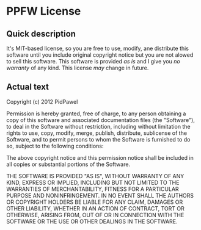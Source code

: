 PPFW License
============

Quick description
-----------------
It's MIT-based license, so you are free to use, modify, ane distribute this software until you include original copyright notice but you are not alowed to sell this software. This software is provided *as is* and I give you *no warranty* of any kind. This license *may* change in future.

Actual text
-----------

Copyright (c) 2012 PidPawel
 
Permission is hereby granted, free of charge, to any person obtaining a copy of this software and associated documentation files (the "Software"), to deal in the Software without restriction, including without limitation the rights to use, copy, modify, merge, publish, distribute, sublicense of the Software, and to permit persons to whom the Software is furnished to do so, subject to the following conditions:
 
The above copyright notice and this permission notice shall be included in all copies or substantial portions of the Software.
 
THE SOFTWARE IS PROVIDED "AS IS", WITHOUT WARRANTY OF ANY KIND, EXPRESS OR IMPLIED, INCLUDING BUT NOT LIMITED TO THE WARRANTIES OF MERCHANTABILITY, FITNESS FOR A PARTICULAR PURPOSE AND NONINFRINGEMENT. IN NO EVENT SHALL THE AUTHORS OR COPYRIGHT HOLDERS BE LIABLE FOR ANY CLAIM, DAMAGES OR OTHER LIABILITY, WHETHER IN AN ACTION OF CONTRACT, TORT OR OTHERWISE, ARISING FROM, OUT OF OR IN CONNECTION WITH THE SOFTWARE OR THE USE OR OTHER DEALINGS IN THE SOFTWARE.

